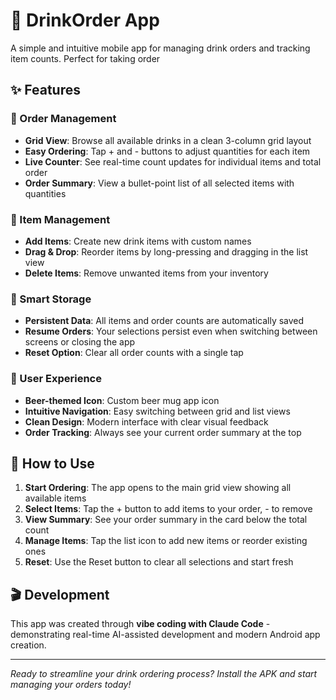 # 🍺 DrinkOrder App

A simple and intuitive mobile app for managing drink orders and tracking item counts. Perfect for taking order 

## ✨ Features

### 📱 Order Management
- **Grid View**: Browse all available drinks in a clean 3-column grid layout
- **Easy Ordering**: Tap + and - buttons to adjust quantities for each item
- **Live Counter**: See real-time count updates for individual items and total order
- **Order Summary**: View a bullet-point list of all selected items with quantities

### 📝 Item Management
- **Add Items**: Create new drink items with custom names
- **Drag & Drop**: Reorder items by long-pressing and dragging in the list view
- **Delete Items**: Remove unwanted items from your inventory

### 💾 Smart Storage
- **Persistent Data**: All items and order counts are automatically saved
- **Resume Orders**: Your selections persist even when switching between screens or closing the app
- **Reset Option**: Clear all order counts with a single tap

### 🎨 User Experience
- **Beer-themed Icon**: Custom beer mug app icon
- **Intuitive Navigation**: Easy switching between grid and list views
- **Clean Design**: Modern interface with clear visual feedback
- **Order Tracking**: Always see your current order summary at the top

## 🚀 How to Use

1. **Start Ordering**: The app opens to the main grid view showing all available items
2. **Select Items**: Tap the + button to add items to your order, - to remove
3. **View Summary**: See your order summary in the card below the total count
4. **Manage Items**: Tap the list icon to add new items or reorder existing ones
5. **Reset**: Use the Reset button to clear all selections and start fresh

## 🎬 Development

This app was created through **vibe coding with Claude Code** - demonstrating real-time AI-assisted development and modern Android app creation.

---

*Ready to streamline your drink ordering process? Install the APK and start managing your orders today!*
